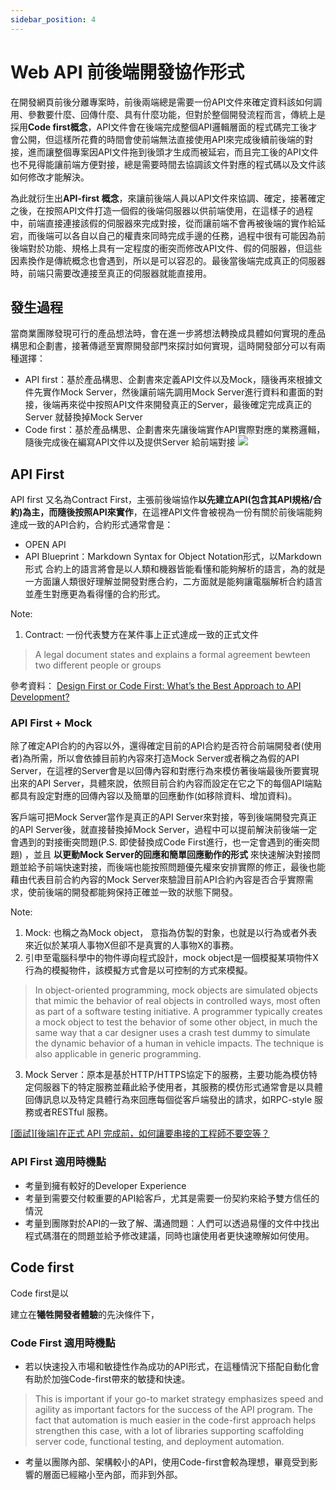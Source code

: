 ```yaml
---
sidebar_position: 4
---
```


# Web API 前後端開發協作形式
在開發網頁前後分離專案時，前後兩端總是需要一份API文件來確定資料該如何調用、參數要什麼、回傳什麼、具有什麼功能，但對於整個開發流程而言，傳統上是採用**Code first概念**，API文件會在後端完成整個API邏輯層面的程式碼完工後才會公開，但這樣所花費的時間會使前端無法直接使用API來完成後續前後端的對接，進而讓整個專案因API文件拖到後頭才生成而被延宕，而且完工後的API文件也不見得能讓前端方便對接，總是需要時間去協調該文件對應的程式碼以及文件該如何修改才能解決。

為此就衍生出**API-first 概念**，來讓前後端人員以API文件來協調、確定，接著確定之後，在按照API文件打造一個假的後端伺服器以供前端使用，在這樣子的過程中，前端直接連接該假的伺服器來完成對接，從而讓前端不會再被後端的實作給延宕，而後端可以各自以自己的權責來同時完成手邊的任務，過程中很有可能因為前後端對於功能、規格上具有一定程度的衝突而修改API文件、假的伺服器，但這些因素換作是傳統概念也會遇到，所以是可以容忍的。最後當後端完成真正的伺服器時，前端只需要改連接至真正的伺服器就能直接用。

## 發生過程
當商業團隊發現可行的產品想法時，會在進一步將想法轉換成具體如何實現的產品構思和企劃書，接著傳遞至實際開發部門來探討如何實現，這時開發部分可以有兩種選擇：
  - API first：基於產品構思、企劃書來定義API文件以及Mock，隨後再來根據文件先實作Mock Server，然後讓前端先調用Mock Server進行資料和畫面的對接，後端再來從中按照API文件來開發真正的Server，最後確定完成真正的Server 就替換掉Mock Server 
  - Code first：基於產品構思、企劃書來先讓後端實作API實際對應的業務邏輯，隨後完成後在編寫API文件以及提供Server 給前端對接
![](https://static1.smartbear.co/swagger/media/blog/design-first-vs-code-first-swaggerhub-graphic.png)
## API First
API first 又名為Contract First，主張前後端協作**以先建立API(包含其API規格/合約)為主，而隨後按照API來實作**，在這裡API文件會被視為一份有關於前後端能夠達成一致的API合約，合約形式通常會是：
  - OPEN API
  - API Blueprint：Markdown Syntax for Object Notation形式，以Markdown形式
合約上的語言將會是以人類和機器皆能看懂和能夠解析的語言，為的就是一方面讓人類很好理解並開發對應合約，二方面就是能夠讓電腦解析合約語言並產生對應更為看得懂的合約形式。

Note:
1. Contract: 一份代表雙方在某件事上正式達成一致的正式文件
> A legal document states and explains a formal agreement bewteen two different people or groups

參考資料：
[Design First or Code First: What’s the Best Approach to API Development? ](https://swagger.io/blog/api-design/design-first-or-code-first-api-development/)

### API First + Mock 
除了確定API合約的內容以外，還得確定目前的API合約是否符合前端開發者(使用者)為所需，所以會依據目前約內容來打造Mock Server或者稱之為假的API Server，在這裡的Server會是以回傳內容和對應行為來模仿著後端最後所要實現出來的API Server，具體來說，依照目前合約內容而設定在它之下的每個API端點都具有設定對應的回傳內容以及簡單的回應動作(如移除資料、增加資料)。

客戶端可把Mock Server當作是真正的API Server來對接，等到後端開發完真正的API Server後，就直接替換掉Mock Server，過程中可以提前解決前後端一定會遇到的對接衝突問題(P.S. 即使替換成Code First進行，也一定會遇到的衝突問題)
，並且 **以更動Mock Server的回應和簡單回應動作的形式** 來快速解決對接問題並給予前端快速對接，而後端也能按照問題優先權來安排實際的修正，最後也能藉由代表目前合約內容的Mock Server來驗證目前API合約內容是否合乎實際需求，使前後端的開發都能夠保持正確並一致的狀態下開發。

Note: 
1. Mock: 也稱之為Mock object， 意指為仿製的對象，也就是以行為或者外表來近似於某項人事物X但卻不是真實的人事物X的事務。
2. 引申至電腦科學中的物件導向程式設計，mock object是一個模擬某項物件X行為的模擬物件，該模擬方式會是以可控制的方式來模擬。
> In object-oriented programming, mock objects are simulated objects that mimic the behavior of real objects in controlled ways, most often as part of a software testing initiative. A programmer typically creates a mock object to test the behavior of some other object, in much the same way that a car designer uses a crash test dummy to simulate the dynamic behavior of a human in vehicle impacts. The technique is also applicable in generic programming.
3. Mock Server：原本是基於HTTP/HTTPS協定下的服務，主要功能為模仿特定伺服器下的特定服務並藉此給予使用者，其服務的模仿形式通常會是以具體回傳訊息以及特定具體行為來回應每個從客戶端發出的請求，如RPC-style 服務或者RESTful 服務。

[[面試][後端]在正式 API 完成前，如何讓要串接的工程師不要空等？](https://ithelp.ithome.com.tw/articles/10267680)

### API First 適用時機點
  - 考量到擁有較好的Developer Experience
  - 考量到需要交付較重要的API給客戶，尤其是需要一份契約來給予雙方信任的情況
  - 考量到團隊對於API的一致了解、溝通問題：人們可以透過易懂的文件中找出程式碼潛在的問題並給予修改建議，同時也讓使用者更快速暸解如何使用。



## Code first
Code first是以

建立在**犧牲開發者體驗**的先決條件下，

### Code First 適用時機點
  - 若以快速投入市場和敏捷性作為成功的API形式，在這種情況下搭配自動化會有助於加強Code-first帶來的敏捷和快速。
  > This is important if your go-to market strategy emphasizes speed and agility as important factors for the success of the API program. The fact that automation is much easier in the code-first approach helps strengthen this case, with a lot of libraries supporting scaffolding server code, functional testing, and deployment automation. 
  - 考量以團隊內部、架構較小的API，使用Code-first會較為理想，畢竟受到影響的層面已經縮小至內部，而非到外部。

